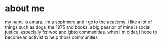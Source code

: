
<!DOCTYPE html>
<html lang="en">
  <head>
    <title>
      amara
    </title>
  </head>
  <body>
    <h1>about me</h1>
     <p>my name is amara. i'm a sophmore and i go to the academy. i like a lot of things such as dogs, the 1975 and books. a big passion of mine is social justice, especially for woc and lgbtq communities. when i'm older, i hope to become an activist to help those communities
 </p>  
  </body>
</html>
